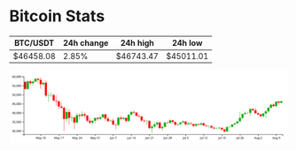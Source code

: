 # Bitcoin Stats

BTC/USDT|24h change|24h high|24h low|
|---|---|---|---|
|$46458.08|2.85%|$46743.47|$45011.01|

<img src="./chart.svg">
